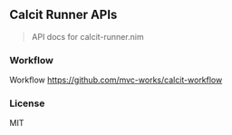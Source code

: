 
Calcit Runner APIs
----

> API docs for calcit-runner.nim


### Workflow

Workflow https://github.com/mvc-works/calcit-workflow

### License

MIT
